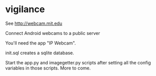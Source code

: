 vigilance
=========

See http://webcam.mit.edu

Connect Android webcams to a public server

You'll need the app "IP Webcam". 

init.sql creates a sqlite database.

Start the app.py and imagegetter.py scripts after setting all the config variables in those scripts. More to come.
